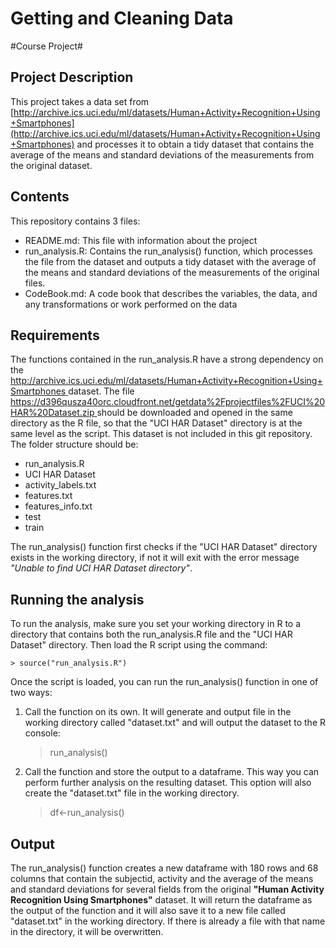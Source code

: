 # Getting and Cleaning Data #

#Course Project#

## Project Description ##

This project takes a data set from [http://archive.ics.uci.edu/ml/datasets/Human+Activity+Recognition+Using+Smartphones](http://archive.ics.uci.edu/ml/datasets/Human+Activity+Recognition+Using+Smartphones) and processes it to obtain a tidy dataset that contains the average of the means and standard deviations of the measurements from the original dataset.  

## Contents ##

This repository contains 3 files:

- README.md: This file with information about the project
- run\_analysis.R: Contains the run\_analysis() function, which processes the file from the dataset and outputs a tidy dataset with the average of the means and standard deviations of the measurements of the original files.
- CodeBook.md: A code book that describes the variables, the data, and any transformations or work performed on the data

## Requirements ##
The functions contained in the run_analysis.R have a strong dependency on the [http://archive.ics.uci.edu/ml/datasets/Human+Activity+Recognition+Using+Smartphones ](http://archive.ics.uci.edu/ml/datasets/Human+Activity+Recognition+Using+Smartphones  "Human Activity Recognition Using Smartphones") dataset. The file [https://d396qusza40orc.cloudfront.net/getdata%2Fprojectfiles%2FUCI%20HAR%20Dataset.zip ](https://d396qusza40orc.cloudfront.net/getdata%2Fprojectfiles%2FUCI%20HAR%20Dataset.zip  "getdata-projectfiles-UCI HAR Dataset.zip") should be downloaded and opened in the same directory as the R file, so that the "UCI HAR Dataset" directory is at the same level as the script. This dataset is not included in this git repository.
The folder structure should be:

- run_analysis.R
- UCI HAR Dataset
 - activity_labels.txt
 - features.txt
 - features_info.txt
 - test
 - train

The run\_analysis() function first checks if the "UCI HAR Dataset" directory exists in the working directory, if not it will exit with the error message *"Unable to find UCI HAR Dataset directory"*.

## Running the analysis ##
To run the analysis, make sure you set your working directory in R to a directory that contains both the run\_analysis.R file and the "UCI HAR Dataset" directory. Then load the R script using the command:

    > source("run_analysis.R")

Once the script is loaded, you can run the run\_analysis() function in one of two ways:



1. Call the function on its own. It will generate and output file in the working directory called "dataset.txt" and will output the dataset to the R console:

    > run_analysis()


2. Call the function and store the output to a dataframe. This way you can perform further analysis on the resulting dataset. This option will also create the "dataset.txt" file in the working directory.

    > df<-run_analysis() 
 
## Output ##

The run\_analysis() function creates a new dataframe with 180 rows and 68 columns that contain the subjectid, activity and the average of the means and standard deviations for several fields from the original **"Human Activity Recognition Using Smartphones"** dataset. It will return the dataframe as the output of the function and it will also save it to a new file called "dataset.txt" in the working directory. If there is already a file with that name in the directory, it will be overwritten.